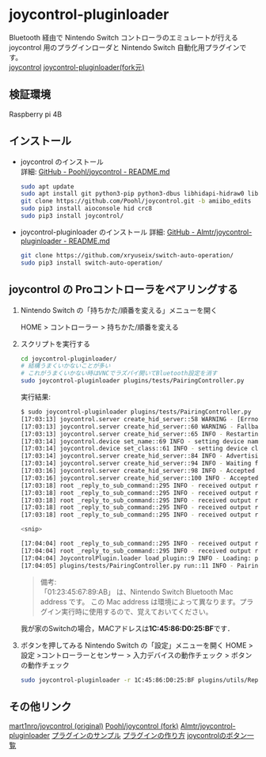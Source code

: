 # joycontrol-pluginloader

Bluetooth 経由で Nintendo Switch コントローラのエミュレートが行える joycontrol 用のプラグインローダと Nintendo Switch 自動化用プラグインです。  
[joycontrol](https://github.com/Poohl/joycontrol/blob/amiibo_edits) [joycontrol-pluginloader(fork元)](https://github.com/Almtr/joycontrol-pluginloader)

## 検証環境

Raspberry pi 4B

## インストール

- joycontrol のインストール  
  詳細: [GitHub - Poohl/joycontrol - README.md](https://github.com/Poohl/joycontrol/blob/amiibo_edits/README.md)

    ```sh
    sudo apt update
    sudo apt install git python3-pip python3-dbus libhidapi-hidraw0 libbluetooth-dev bluez -y
    git clone https://github.com/Poohl/joycontrol.git -b amiibo_edits
    sudo pip3 install aioconsole hid crc8
    sudo pip3 install joycontrol/
    ```

- joycontrol-pluginloader のインストール
  詳細: [GitHub - Almtr/joycontrol-pluginloader - README.md](https://github.com/Almtr/joycontrol-pluginloader/blob/master/README_ja.md)

    ```sh
    git clone https://github.com/xryuseix/switch-auto-operation/
    sudo pip3 install switch-auto-operation/
    ```

## joycontrol の Proコントローラをペアリングする

1. Nintendo Switch の「持ちかた/順番を変える」メニューを開く

    HOME > コントローラー > 持ちかた/順番を変える

2. スクリプトを実行する

    ```sh
    cd joycontrol-pluginloader/
    # 結構うまくいかないことが多い
    # これがうまくいかない時はVNCでラズパイ開いてBluetooth設定を消す
    sudo joycontrol-pluginloader plugins/tests/PairingController.py
    ```

    実行結果:  

    ```sh
    $ sudo joycontrol-pluginloader plugins/tests/PairingController.py
    [17:03:13] joycontrol.server create_hid_server::58 WARNING - [Errno 98] Address already in use
    [17:03:13] joycontrol.server create_hid_server::60 WARNING - Fallback: Restarting bluetooth due to incompatibilities with the bluez "input" plugin. Disable the plugin to avoid issues. See https://github.com/mart1nro/joycontrol/issues/8.
    [17:03:13] joycontrol.server create_hid_server::65 INFO - Restarting bluetooth service...
    [17:03:14] joycontrol.device set_name::69 INFO - setting device name to Pro Controller...
    [17:03:14] joycontrol.device set_class::61 INFO - setting device class to 0x002508...
    [17:03:14] joycontrol.server create_hid_server::84 INFO - Advertising the Bluetooth SDP record...
    [17:03:14] joycontrol.server create_hid_server::94 INFO - Waiting for Switch to connect... Please open the "Change Grip/Order" menu.
    [17:03:16] joycontrol.server create_hid_server::98 INFO - Accepted connection at psm 17 from ('01:23:45:67:89:AB', 17)
    [17:03:16] joycontrol.server create_hid_server::100 INFO - Accepted connection at psm 19 from ('01:23:45:67:89:AB', 19)
    [17:03:18] root _reply_to_sub_command::295 INFO - received output report - Sub command SubCommand.REQUEST_DEVICE_INFO
    [17:03:18] root _reply_to_sub_command::295 INFO - received output report - Sub command SubCommand.SET_SHIPMENT_STATE
    [17:03:18] root _reply_to_sub_command::295 INFO - received output report - Sub command SubCommand.SPI_FLASH_READ
    [17:03:18] root _reply_to_sub_command::295 INFO - received output report - Sub command SubCommand.SPI_FLASH_READ
    [17:03:18] root _reply_to_sub_command::295 INFO - received output report - Sub command SubCommand.SET_INPUT_REPORT_MODE

    <snip>

    [17:04:04] root _reply_to_sub_command::295 INFO - received output report - Sub command SubCommand.SET_NFC_IR_MCU_CONFIG
    [17:04:04] root _reply_to_sub_command::295 INFO - received output report - Sub command SubCommand.SET_PLAYER_LIGHTS
    [17:04:04] JoycontrolPlugin.loader load_plugin::9 INFO - Loading: plugins/tests/PairingController.py
    [17:04:05] plugins/tests/PairingController.py run::11 INFO - Pairing completed.
    ```

    > 備考:  
    > 「01:23:45:67:89:AB」 は、Nintendo Switch Bluetooth Mac address です。
    > この Mac address は環境によって異なります。プラグイン実行時に使用するので、覚えておいてください。

    我が家のSwitchの場合，MACアドレスは**1C:45:86:D0:25:BF**です．

3. ボタンを押してみる
    Nintendo Switch の「設定」メニューを開く
    HOME > 設定 >コントローラーとセンサー > 入力デバイスの動作チェック > ボタンの動作チェック

   ```sh
   sudo joycontrol-pluginloader -r 1C:45:86:D0:25:BF plugins/utils/RepeatA.py
   ```

## その他リンク

[mart1nro/joycontrol (original)](https://github.com/mart1nro/joycontrol)
[Poohl/joycontrol (fork)](https://github.com/Poohl/joycontrol)
[Almtr/joycontrol-pluginloader](https://github.com/Almtr/joycontrol-pluginloader)
[プラグインのサンプル](https://github.com/Almtr/joycontrol-plugins/tree/master)
[プラグインの作り方](https://github.com/Almtr/joycontrol-pluginloader#how-to-create-a-plugin)
[joycontrolのボタン一覧](https://github.com/mart1nro/joycontrol/blob/18a09da1a04306534ff9e1df8a1a69c0192a3244/joycontrol/controller_state.py#L113-L122)
